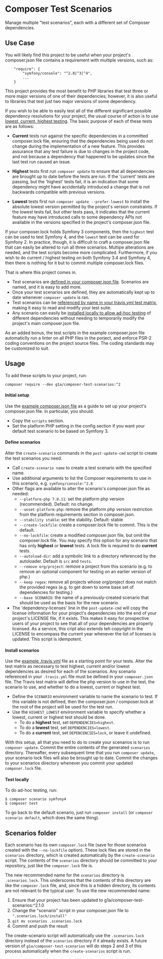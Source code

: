 # Composer Test Scenarios

Manage multiple "test scenarios", each with a different set of Composer dependencies.

## Use Case

You will likely find this project to be useful when your project's composer.json file contains a requirement with multiple versions, such as:
```
    "require": {
        "symfony/console": "^2.8|^3|^4",
        ...
    }
```
This project provides the most benefit to PHP libraries that test three or more major versions of one of their dependencies; however, it is also useful to libraries that test just two major versions of some dependency.

If you wish to be able to easily test all of the different significant possible dependency resolutions for your project, the usual course of action is to use [lowest, current, highest testing](https://blog.wyrihaximus.net/2015/06/test-lowest-current-and-highest-possible-on-travis/). The basic purpose of each of these tests are as follows:

- **Current** tests run against the specific dependencies in a committed composer.lock file, ensuring that the dependencies being used do not change during the implementation of a new feature. This provides assurance that any test failure is due to changes in the project code, and not because a dependency that happened to be updates since the last test run caused an issue.

- **Highest** tests first run `composer update` to ensure that all dependencies are brought up to date before the tests are run. If the 'current' tests are passing, but the 'highest' tests fail, it is an indication that some dependency might have accidentally introduced a change that is not backwards compatible with previous versions.

- **Lowest** tests first run `composer update --prefer-lowest` to install the absolute lowest version permitted by the project's version constraints. If the lowest tests fail, but other tests pass, it indicates that the current feature may have introduced calls to some dependency APIs not available in the versions specified in the project's composer.json file.

If your composer.lock holds Symfony 3 components, then the `highest` test can be used to test Symfony 4, and the `lowest` test can be used for Symfony 2. In practice, though, it is difficult to craft a composer.json file that can easily be altered to run all three scenarios. Multipe alterations are needed, and the test scripts become more complicated. Furthermore, if you wish to do current / highest testing on both Symfony 3.4 and Symfony 4, then there is nothing for it but to commit multiple composer.lock files.

That is where this project comes in.

- Test scenarios are [defined in your composer.json file](#define-scenarios). Scenarios are named, and it is easy to add more.
- Once your test scenarios are defined, they are automatically kept up to date whenever `composer update` is ran.
- Test scenarios can be [referenced by name in your travis.yml test matrix](#install-scenarios), making it easy to read and modify your test suite.
- Any scenario can easily be [installed locally to allow ad-hoc testing](#test-locally) of different dependencies without needing to temporarily modify the project's main composer.json file.

As an added bonus, the test scripts in the example composer.json file automaticlly run a linter on all PHP files in the porject, and enforce PSR-2 coding conventions on the project source files. The coding standards may be customized to suit.

## Usage

To add these scripts to your project, run:
```
composer require --dev g1a/composer-test-scenarios:^2
```

#### Initial setup

Use the [example composer.json file](example-composer.json) as a guide to set up your project's composer.json file. In particular, you should:

- Copy the `scripts` section.
- Set the platform PHP setting in the config section if you want your default test scenario to be based on Symfony 3.

#### Define scenarios

Alter the `create-scenario` commands in the `post-update-cmd` script to create the test scenarios you need.

- Call `create-scenario name` to create a test scenario with the specified name.
- Use additional arguments to list the Composer requirements to use in this scenario, e.g. `symfony/console:^2.8`
- Other flags are available to alter the scenario's composer.json file as needed:
  - `--platform-php 7.0.11`: set the platform php version (recommended). Default: no change.
  - `--unset-platform-php`: remove the platform php version restriction from the platform requirements section in composer.json.
  - `--stability stable`: set the stability. Default: stable
  - `--create-lockfile`: create a composer.lock file to commit. This is the default.
  - `--no-lockfile`: create a modified composer.json file, but omit the composer.lock file. You may specify this option for any scenario that has only **highest** or **lowest** tests. A lock file is required to do **current** tests.
  - `--autoload-dir`: add a symbolic link to a directory referenced by the autoloader. Default is `src` and `tests`.
  - `--remove org/project`: remove a project from this scenario (e.g. to remove an optional component for testing on an earlier version of php.)
  - `--keep regex`: remove all projects whose org/project does not match the provided regex (e.g. to get down to some base set of dependencies for testing.)
  - `--base SCENARIO`: the name of a previously-created scenario that should be used as the basis for the new scenario
- The 'dependency-licenses' line in the `post-update-cmd` will copy the license information for your project's dependencies into the end of your project's LICENSE file, if it exists. This makes it easy for prospective users of your project to see that all of your dependencies are properly licensed. As a service, this cript also extends teh copyright in the LICENSE to encompass the current year whenever the list of licenses is updated. This script is idempotent.

#### Install scenarios

Use the [example .travis.yml](example.travis.yml) file as a starting point for your tests. Alter the test matrix as necessary to test highest, current and/or lowest dependencies as desired for each of the scenarios. Any scenario referenced in your `.travis.yml` file must be defined in your `composer.json` file. The Travis test matrix will define the php version to use in the test, the scenario to use, and whether to do a lowest, current or highest test.

- Define the `SCENARIO` environment variable to name the scenario to test. If this variable is not defined, then the composer.json / composer.lock at the root of the project will be used for the test run.
- Use the `HIGHEST_LOWEST` environment variable to specify whether a lowest, current or highest test should be done.
  - To do a **highest** test, set `DEPENDENCIES=highest`.
  - To do a **lowest** test, set `DEPENDENCIES=lowest`.
  - To do a **current** test, set `DEPENCENCIES=lock`, or leave it undefined.

With this setup, all that you need to do to create your scenarios is to run `composer update`. Commit the entire contents of the generated `scenarios` directory. Thereafter, every subsequent time that you run `composer update`, your scenario lock files will also be brought up to date. Commit the changes to your scenarios directory whenever you commit your updated `composer.lock` file.

#### Test locally

To do ad-hoc testing, run:
```
$ composer scenario symfony4
$ composer test
```
To go back to the default scenario, just run `composer install` (or `composer scenario default`, which does the same thing).

## Scenarios folder

Each scenario has its own `composer.lock` file (save for those scenarios created with the `--no-lockfile` option). These lock files are stored in the `scenarios` directory, which is created automatically by the `create-scenario` script. The contents of the `scenarios` directory should be committed to your repository, just like the `composer.lock` file is.

The new recommended name for the `scenarios` directory is `.scenarios.lock`. This underscores that the contents of this directory are like the `composer.lock` file, and, since this is a hidden directory, its contents are not relevant to the typical user. To use the new recommended name:

1. Ensure that your project has been updated to g1a/composer-test-scenarios:^2.1.0
2. Change the "scenario" script in your composer.json file to `".scenarios.lock/install"`
3. `git mv scenarios .scenarios.lock`
4. Commit and push the result

The create-scenario script will automatically use the `.scenarios.lock` directory instead of the `scenarios` directory if it already exists. A future version of `g1a/composer-test-scenarios` will do steps 2 and 3 of this process automatically when the `create-scenarios` script is run.
